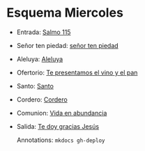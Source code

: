 # Esquema Miercoles

- Entrada: [Salmo 115](entrada/salmo_115.md)
- Señor ten piedad: [señor ten piedad](senior_ten_piedad/senior_5.md)
- Aleluya: [Aleluya](aleluya/himno_de_paz.md)
- Ofertorio: [Te presentamos el vino y el pan](ofertorio/te_presentamos_el_vino_y_el_pan.md)
- Santo: [Santo](santo/santo_1.md)
- Cordero: [Cordero](cordero/cordero_1.md)
- Comunion: [Vida en abundancia](comunion/vida_en_abundancia.md)
- Salida: [Te doy gracias Jesús](salida/te_doy_gracias_jesus.md)

  Annotations:
  `mkdocs gh-deploy`
